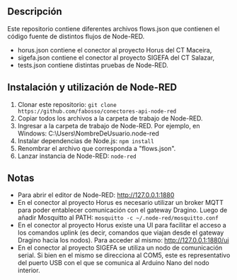 ## Descripción
Este repositorio contiene diferentes archivos flows.json que contienen el código
fuente de distintos flujos de Node-RED.
- horus.json contiene el conector al proyecto Horus del CT Maceira,
- sigefa.json contiene el conector al proyecto SIGEFA del CT Salazar,
- tests.json contiene distintas pruebas de Node-RED.

## Instalación y utilización de Node-RED
1. Clonar este repositorio:
  `git clone https://github.com/fabosso/conectores-api-node-red`
2. Copiar todos los archivos a la carpeta de trabajo de Node-RED.
3. Ingresar a la carpeta de trabajo de Node-RED.
   Por ejemplo, en Windows: C:\Users\NombreDeUsuario\.node-red
4. Instalar dependencias de Node.js:
  `npm install`
5. Renombrar el archivo que corresponda a "flows.json".
6. Lanzar instancia de Node-RED:
  `node-red`

## Notas
- Para abrir el editor de Node-RED: http://127.0.0.1:1880
- En el conector al proyecto Horus es necesario utilizar un broker MQTT para
poder entablecer comunicación con el gateway Dragino. Luego de añadir Mosquitto al PATH:
`mosquitto -c ~/.node-red/mosquitto.conf`
- En el conector al proyecto Horus existe una UI para facilitar el acceso a los comandos
uplink (es decir, comandos que viajan desde el gateway Dragino hacia los nodos). 
Para acceder al mismo: http://127.0.0.1:1880/ui
- En el conector al proyecto SIGEFA se utiliza un nodo de comunicación serial. Si bien
en el mismo se direcciona al COM5, este es representativo del puerto USB con el que se 
comunica al Arduino Nano del nodo interior.

